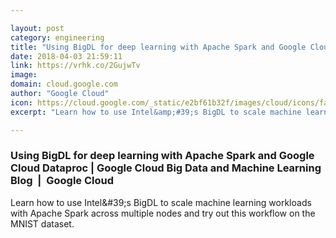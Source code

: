 ```yaml
---

layout: post
category: engineering
title: "Using BigDL for deep learning with Apache Spark and Google Cloud Dataproc"
date: 2018-04-03 21:59:11
link: https://vrhk.co/2GujwTv
image: 
domain: cloud.google.com
author: "Google Cloud"
icon: https://cloud.google.com/_static/e2bf61b32f/images/cloud/icons/favicons/onecloud/apple-icon.png
excerpt: "Learn how to use Intel&amp;#39;s BigDL to scale machine learning workloads with Apache Spark across multiple nodes and try out this workflow on the MNIST dataset."

---
```


### Using BigDL for deep learning with Apache Spark and Google Cloud Dataproc | Google Cloud Big Data and Machine Learning Blog  |  Google Cloud

Learn how to use Intel&amp;#39;s BigDL to scale machine learning workloads with Apache Spark across multiple nodes and try out this workflow on the MNIST dataset.